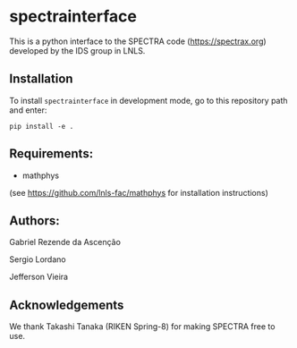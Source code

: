# spectrainterface

This is a python interface to the SPECTRA code (https://spectrax.org) developed by the IDS group in LNLS.

## Installation

To install `spectrainterface` in development mode, go to this repository path and enter:

`pip install -e .`

## Requirements:

- mathphys 

(see https://github.com/lnls-fac/mathphys for installation instructions) 


## Authors:

Gabriel Rezende da Ascenção

Sergio Lordano

Jefferson Vieira

## Acknowledgements

We thank Takashi Tanaka (RIKEN Spring-8) for making SPECTRA free to use. 
